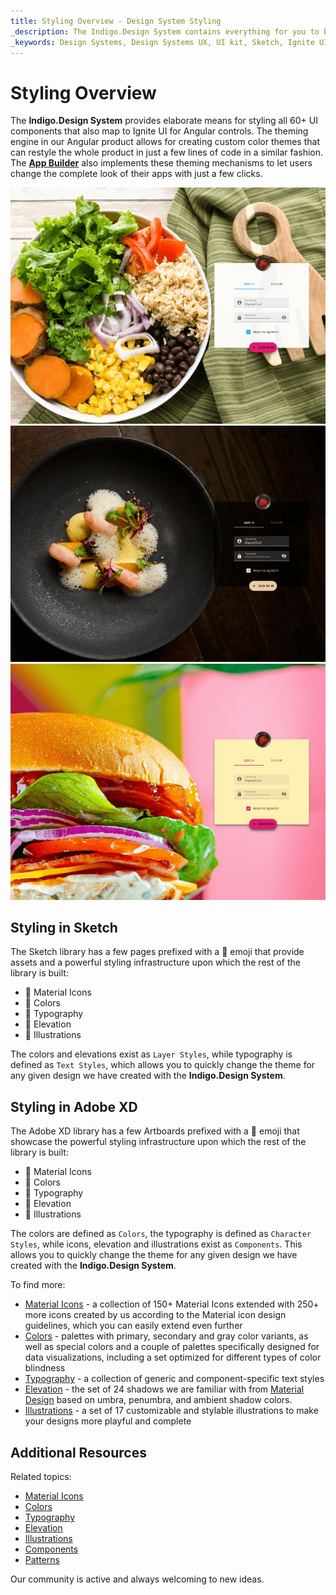 ```yaml
---
title: Styling Overview - Design System Styling
_description: The Indigo.Design System contains everything for you to be able to define themes for both Components and Patterns.
_keywords: Design Systems, Design Systems UX, UI kit, Sketch, Ignite UI for Angular, Sketch to Angular, Sketch to Angular, Angular, Angular Design System, Export code from Sketch, Design Kits for Angular, Sketch HTML, Sketch to HTML, Sketch UI kits
---
```


# Styling Overview

The **Indigo.Design System** provides elaborate means for styling all 60+ UI components that also map to Ignite UI for Angular controls. The theming engine in our Angular product allows for creating custom color themes that can restyle the whole product in just a few lines of code in a similar fashion. The [**App Builder**](https://www.infragistics.com/products/appbuilder/docs/app-builder-overview) also implements these theming mechanisms to let users change the complete look of their apps with just a few clicks.

<img class="responsive-img" src="../images/theme_overview_default.png" />

<img class="responsive-img" src="../images/theme_overview_dark.png" />

<img class="responsive-img" src="../images/theme_overview_vibrant.png" />

## Styling in Sketch

The Sketch library has a few pages prefixed with a 🎨 emoji that provide assets and a powerful styling infrastructure upon which the rest of the library is built:

- 🎨 Material Icons
- 🎨 Colors
- 🎨 Typography
- 🎨 Elevation
- 🎨 Illustrations

Тhe colors and elevations exist as `Layer Styles`, while typography is defined as `Text Styles`, which allows you to quickly change the theme for any given design we have created with the **Indigo.Design System**.

## Styling in Adobe XD

The Adobe XD library has a few Artboards prefixed with a 🎨 emoji that showcase the powerful styling infrastructure upon which the rest of the library is built:

- 🎨 Material Icons
- 🎨 Colors
- 🎨 Typography
- 🎨 Elevation
- 🎨 Illustrations

Тhe colors are defined as `Colors`, the typography is defined as `Character Styles`, while icons, elevation and illustrations exist as `Components`. This allows you to quickly change the theme for any given design we have created with the **Indigo.Design System**.

To find more:

- [Material Icons](material-icons.md) - a collection of 150+ Material Icons extended with 250+ more icons created by us according to the Material icon design guidelines, which you can easily extend even further
- [Colors](colors.md) - palettes with primary, secondary and gray color variants, as well as special colors and a couple of palettes specifically designed for data visualizations, including a set optimized for different types of color blindness 
- [Typography](typography.md) - a collection of generic and component-specific text styles
- [Elevation](elevation.md) - the set of 24 shadows we are familiar with from [Material Design](https://material.io/design/environment/elevation.html) based on umbra, penumbra, and ambient shadow colors.
- [Illustrations](illustrations.md) - a set of 17 customizable and stylable illustrations to make your designs more playful and complete

## Additional Resources

Related topics:

- [Material Icons](material-icons.md)
- [Colors](colors.md)
- [Typography](typography.md)
- [Elevation](elevation.md)
- [Illustrations](illustrations.md)
- [Components](../components/components-overview.md)
- [Patterns](../patterns/patterns-overview.md)
  <div class="divider--half"></div>

Our community is active and always welcoming to new ideas.
